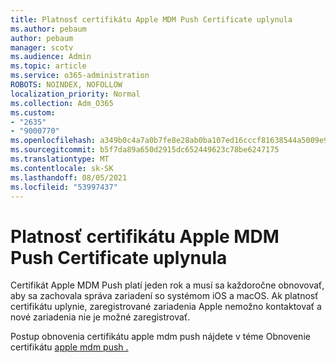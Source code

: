 ```yaml
---
title: Platnosť certifikátu Apple MDM Push Certificate uplynula
ms.author: pebaum
author: pebaum
manager: scotv
ms.audience: Admin
ms.topic: article
ms.service: o365-administration
ROBOTS: NOINDEX, NOFOLLOW
localization_priority: Normal
ms.collection: Adm_O365
ms.custom:
- "2635"
- "9000770"
ms.openlocfilehash: a349b0c4a7a0b7fe8e28ab0ba107ed16cccf81638544a5009e93fab66094fac4
ms.sourcegitcommit: b5f7da89a650d2915dc652449623c78be6247175
ms.translationtype: MT
ms.contentlocale: sk-SK
ms.lasthandoff: 08/05/2021
ms.locfileid: "53997437"
---
```

# <a name="your-apple-mdm-push-certificate-has-expired"></a>Platnosť certifikátu Apple MDM Push Certificate uplynula

Certifikát Apple MDM Push platí jeden rok a musí sa každoročne obnovovať, aby sa zachovala správa zariadení so systémom iOS a macOS. Ak platnosť certifikátu uplynie, zaregistrované zariadenia Apple nemožno kontaktovať a nové zariadenia nie je možné zaregistrovať.

Postup obnovenia certifikátu apple mdm push nájdete v téme Obnovenie certifikátu [apple mdm push .](https://docs.microsoft.com/intune/apple-mdm-push-certificate-get#renew-apple-mdm-push-certificate)